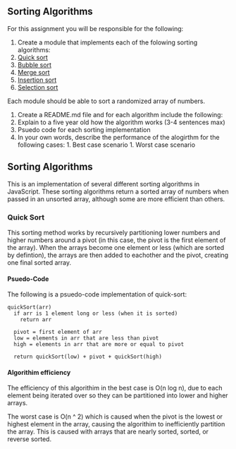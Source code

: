 ## Sorting Algorithms

For this assignment you will be responsible for the following:

1. Create a module that implements each of the folowing sorting algorithms:
  1. [Quick sort](https://en.wikipedia.org/wiki/Quicksort)
  1. [Bubble sort](https://en.wikipedia.org/wiki/Bubble_sort)
  1. [Merge sort](https://en.wikipedia.org/wiki/Merge_sort)
  1. [Insertion sort](https://en.wikipedia.org/wiki/Insertion_sort)
  1. [Selection sort](https://en.wikipedia.org/wiki/Selection_sort)

Each module should be able to sort a randomized array of numbers.

1. Create a README.md file and for each algorithm include the following:
  1. Explain to a five year old how the algorithm works (3-4 sentences max)
  1. Psuedo code for each sorting implementation
  1. In your own words, describe the performance of the alogirthm for the following cases:
    1. Best case scenario
    1. Worst case scenario
    
## Sorting Algorithms

This is an implementation of several different sorting algorithms in JavaScript. These sorting algorithms return a sorted array of numbers when passed in an unsorted array, although some are more efficient than others.

### Quick Sort

This sorting method works by recursively partitioning lower numbers and higher numbers around a pivot (in this case, the pivot is the first element of the array). When the arrays become one element or less (which are sorted by defintion), the arrays are then added to eachother and the pivot, creating one final sorted array.

#### Psuedo-Code

The following is a psuedo-code implementation of quick-sort:

```
quickSort(arr)
  if arr is 1 element long or less (when it is sorted)
    return arr

  pivot = first element of arr
  low = elements in arr that are less than pivot
  high = elements in arr that are more or equal to pivot

  return quickSort(low) + pivot + quickSort(high)
```

#### Algorithim efficiency

The efficiency of this algorithim in the best case is O(n log n), due to each element being iterated over so they can be partitioned into lower and higher arrays.

The worst case is O(n ^ 2) which is caused when the pivot is the lowest or highest element in the array, causing the algorithim to inefficiently partition the array. This is caused with arrays that are nearly sorted, sorted, or reverse sorted.

